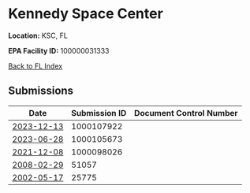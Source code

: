 # Kennedy Space Center

**Location:** KSC, FL

**EPA Facility ID:** 100000031333

[Back to FL Index](../../index.md)

## Submissions

| Date | Submission ID | Document Control Number |
|------|--------------|-------------------------|
| [2023-12-13](submissions/1000107922.md) | 1000107922 |  |
| [2023-06-28](submissions/1000105673.md) | 1000105673 |  |
| [2021-12-08](submissions/1000098026.md) | 1000098026 |  |
| [2008-02-29](submissions/51057.md) | 51057 |  |
| [2002-05-17](submissions/25775.md) | 25775 |  |
